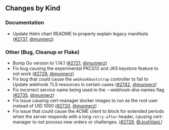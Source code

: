 ## Changes by Kind

### Documentation
- Update Helm chart README to properly explain legacy manifests ([#2737](https://github.com/jetstack/cert-manager/pull/2737), [@munnerz](https://github.com/munnerz))

### Other (Bug, Cleanup or Flake)
- Bump Go version to 1.14.1 ([#2721](https://github.com/jetstack/cert-manager/pull/2721), [@munnerz](https://github.com/munnerz))
- Fix bug causing the experimental PKCS12 and JKS keystore feature to not work ([#2728](https://github.com/jetstack/cert-manager/pull/2728), [@munnerz](https://github.com/munnerz))
- Fix bug that could cause the `webhookbootstrap` controller to fail to Update webhook TLS resources in certain cases ([#2742](https://github.com/jetstack/cert-manager/pull/2742), [@munnerz](https://github.com/munnerz))
- Fix incorrect service name being used in the --webhook-dns-names flag ([#2735](https://github.com/jetstack/cert-manager/pull/2735), [@munnerz](https://github.com/munnerz))
- Fix issue causing cert-manager docker images to run as the root user instead of UID 1000 ([#2720](https://github.com/jetstack/cert-manager/pull/2720), [@munnerz](https://github.com/munnerz))
- Fix issue that could cause the ACME client to block for extended periods when the server responds with a long `retry-after` header, causing cert-manager to not process new orders or challenges. ([#2729](https://github.com/jetstack/cert-manager/pull/2729), [@JoshVanL](https://github.com/JoshVanL))


